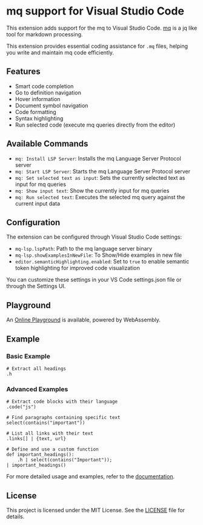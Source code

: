 # mq support for Visual Studio Code

This extension adds support for the mq to Visual Studio Code.
[mq](https://github.com/meros-debray/mq) is a jq like tool for markdown processing.

This extension provides essential coding assistance for `.mq` files, helping you write and maintain mq code efficiently.

## Features

- Smart code completion
- Go to definition navigation
- Hover information
- Document symbol navigation
- Code formatting
- Syntax highlighting
- Run selected code (execute mq queries directly from the editor)

## Available Commands

- `mq: Install LSP Server`: Installs the mq Language Server Protocol server
- `mq: Start LSP Server`: Starts the mq Language Server Protocol server
- `mq: Set selected text as input`: Sets the currently selected text as input for mq queries
- `mq: Show input text`: Show the currently input for mq queries
- `mq: Run selected text`: Executes the selected mq query against the current input data

## Configuration

The extension can be configured through Visual Studio Code settings:

- `mq-lsp.lspPath`: Path to the mq language server binary
- `mq-lsp.showExamplesInNewFile`: To Show/Hide examples in new file
- `editor.semanticHighlighting.enabled`: Set to `true` to enable semantic token highlighting for improved code visualization

You can customize these settings in your VS Code settings.json file or through the Settings UI.

## Playground

An [Online Playground](https://harehare.github.io/mq/playground) is available, powered by WebAssembly.

## Example

### Basic Example

```jq
# Extract all headings
.h
```

### Advanced Examples

```jq
# Extract code blocks with their language
.code("js")
```

```jq
# Find paragraphs containing specific text
select(contains("important"))
```

```jq
# List all links with their text
.links[] | {text, url}
```

```jq
# Define and use a custom function
def important_headings():
    .h | select(contains("Important"));
| important_headings()
```

For more detailed usage and examples, refer to the [documentation](https://harehare.github.io/mq/book/).

## License

This project is licensed under the MIT License. See the [LICENSE](LICENSE) file for details.
